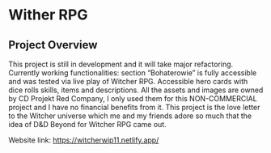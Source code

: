# **Wither RPG**

## **Project Overview**
This project is still in development and it will take major refactoring.
Currently working functionalities: section “Bohaterowie” is fully accessible and was tested via live play of Witcher RPG.
Accessible hero cards with dice rolls skills, items and descriptions. All the assets and images are owned by CD Projekt Red Company,
I only used them for this NON-COMMERCIAL project and I have no financial benefits from it.
This project is the love letter to the Witcher universe which me and my friends adore so much that the idea of D&D Beyond for Witcher RPG came out. 

Website link: https://witcherwip11.netlify.app/
